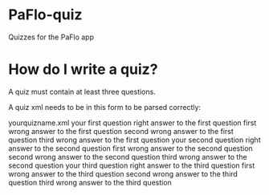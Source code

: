 # PaFlo-quiz
Quizzes for the PaFlo app

<h1>How do I write a quiz?</h1>
A quiz must contain at least three questions.

A quiz xml needs to be in this form to be parsed correctly:

<?xml version="1.0" encoding="utf-8"?>
<quiz>
    <filename id="explicit_filename">yourquizname.xml</filename>
    <quizdata tag="quizdata">
        <question tag="question">
            your first question
        </question>
        <RightAnswer tag="rightAnswer">
            right answer to the first question
        </RightAnswer>
        <WrAns1>
            first wrong answer to the first question
        </WrAns1>
        <WrAns2>
            second wrong answer to the first question
        </WrAns2>
        <WrAns3>
            third wrong answer to the first question
        </WrAns3>
    </quizdata>
    <quizdata tag="quizdata">
        <question tag="question">
            your second question
        </question>
        <RightAnswer tag="rightAnswer">
            right answer to the second question
        </RightAnswer>
        <WrAns1>
            first wrong answer to the second question
        </WrAns1>
        <WrAns2>
            second wrong answer to the second question
        </WrAns2>
        <WrAns3>
            third wrong answer to the second question
        </WrAns3>
    </quizdata>
    <quizdata tag="quizdata">
        <question tag="question">
            your third question
        </question>
        <RightAnswer tag="rightAnswer">
            right answer to the third question
        </RightAnswer>
        <WrAns1>
            first wrong answer to the third question
        </WrAns1>
        <WrAns2>
            second wrong answer to the third question
        </WrAns2>
        <WrAns3>
            third wrong answer to the third question
        </WrAns3>
    </quizdata>
</quiz>

